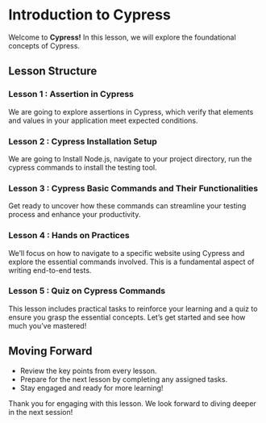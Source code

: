 # Introduction to Cypress

Welcome to **Cypress!** In this lesson, we will explore the foundational concepts of Cypress.

## Lesson Structure

### Lesson 1 : Assertion in Cypress
We are going to explore assertions in Cypress, which verify that elements and values in your application meet expected conditions.

### Lesson 2 : Cypress Installation Setup

We are going to Install Node.js, navigate to your project directory, run the cypress commands to install the testing tool.

### Lesson 3 : Cypress Basic Commands and Their Functionalities

Get ready to uncover how these commands can streamline your testing process and enhance your productivity.

### Lesson 4 : Hands on Practices

We’ll focus on how to navigate to a specific website using Cypress and explore the essential commands involved. This is a fundamental aspect of writing end-to-end tests.

### Lesson 5 : Quiz on Cypress Commands

This lesson includes practical tasks to reinforce your learning and a quiz to ensure you grasp the essential concepts. Let’s get started and see how much you’ve mastered!

## Moving Forward

-   Review the key points from every lesson.
-   Prepare for the next lesson by completing any assigned tasks.
-   Stay engaged and ready for more learning!

Thank you for engaging with this lesson. We look forward to diving deeper in the next session!




<!--stackedit_data:
eyJoaXN0b3J5IjpbLTExNjYwMDk2NzUsLTEwMTEzNDg1MDksLT
ExMzk0MDc1NjUsLTE5NjYyOTY4NywtODU1Mjc3NDIsLTE5MTI0
NDEzODJdfQ==
-->